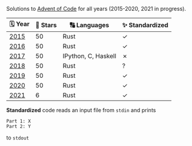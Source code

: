 Solutions to [Advent of Code](https://adventofcode.com) for all years (2015-2020, 2021 in progress).

|🗓 Year                                |🌟 Stars |🔠 Languages        |✨ Standardized |
|---------------------------------------|---------|---------------------|--------------|
| [2015](https://adventofcode.com/2015) | 50      | Rust                | ✓            |
| [2016](https://adventofcode.com/2016) | 50      | Rust                | ✓            |
| [2017](https://adventofcode.com/2017) | 50      | IPython, C, Haskell | ✗            |
| [2018](https://adventofcode.com/2018) | 50      | Rust                | ?            |
| [2019](https://adventofcode.com/2019) | 50      | Rust                | ✓            |
| [2020](https://adventofcode.com/2020) | 50      | Rust                | ✓            |
| [2021](https://adventofcode.com/2021) |  6      | Rust                | ✓            |

**Standardized** code reads an input file from `stdin` and prints
```
Part 1: X
Part 2: Y
```
to `stdout`
